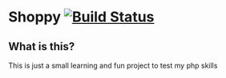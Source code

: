 
# Shoppy [![Build Status](https://travis-ci.org/gempir/shoppy.svg?branch=master)](https://travis-ci.org/gempir/shoppy)

## What is this?

This is just a small learning and fun project to test my php skills